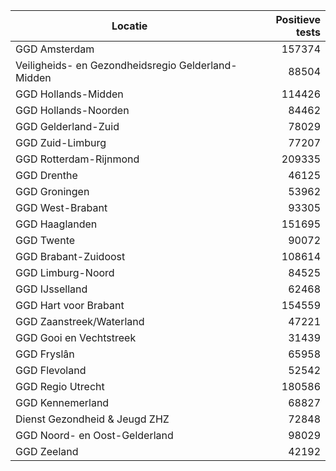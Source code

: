 | Locatie | Positieve tests |
|---------|----------------:|
| GGD Amsterdam                            | 157374 |
| Veiligheids- en Gezondheidsregio Gelderland-Midden | 88504 |
| GGD Hollands-Midden                      | 114426 |
| GGD Hollands-Noorden                     | 84462 |
| GGD Gelderland-Zuid                      | 78029 |
| GGD Zuid-Limburg                         | 77207 |
| GGD Rotterdam-Rijnmond                   | 209335 |
| GGD Drenthe                              | 46125 |
| GGD Groningen                            | 53962 |
| GGD West-Brabant                         | 93305 |
| GGD Haaglanden                           | 151695 |
| GGD Twente                               | 90072 |
| GGD Brabant-Zuidoost                     | 108614 |
| GGD Limburg-Noord                        | 84525 |
| GGD IJsselland                           | 62468 |
| GGD Hart voor Brabant                    | 154559 |
| GGD Zaanstreek/Waterland                 | 47221 |
| GGD Gooi en Vechtstreek                  | 31439 |
| GGD Fryslân                              | 65958 |
| GGD Flevoland                            | 52542 |
| GGD Regio Utrecht                        | 180586 |
| GGD Kennemerland                         | 68827 |
| Dienst Gezondheid & Jeugd ZHZ            | 72848 |
| GGD Noord- en Oost-Gelderland            | 98029 |
| GGD Zeeland                              | 42192 |
